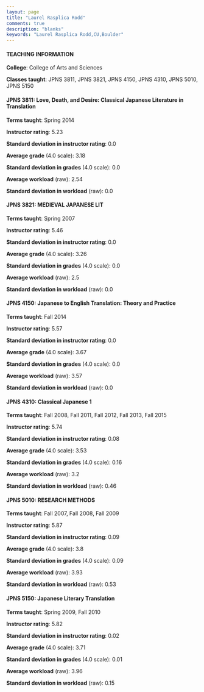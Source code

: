 ```yaml
---
layout: page
title: "Laurel Rasplica Rodd" 
comments: true
description: "blanks"
keywords: "Laurel Rasplica Rodd,CU,Boulder"
---
```

<head>
<script src="https://ajax.googleapis.com/ajax/libs/jquery/2.1.3/jquery.min.js"></script>
<script src="https://dl.dropboxusercontent.com/s/pc42nxpaw1ea4o9/highcharts.js?dl=0"></script>
<!-- <script src="../assets/js/highcharts.js"></script> -->
<style type="text/css">@font-face {
	font-family: "Bebas Neue";
	src: url(https://www.filehosting.org/file/details/544349/BebasNeue Regular.otf) format("opentype");
	}
	h1.Bebas { 
		font-family: "Bebas Neue", Verdana, Tahoma;
	}
</style>
</head>
	   
#### TEACHING INFORMATION

**College**: College of Arts and Sciences

**Classes taught**: JPNS 3811, JPNS 3821, JPNS 4150, JPNS 4310, JPNS 5010, JPNS 5150

#### JPNS 3811: Love, Death, and Desire: Classical Japanese Literature in Translation

**Terms taught**: Spring 2014

**Instructor rating**: 5.23

**Standard deviation in instructor rating**: 0.0

**Average grade** (4.0 scale): 3.18

**Standard deviation in grades** (4.0 scale): 0.0

**Average workload** (raw): 2.54

**Standard deviation in workload** (raw): 0.0

#### JPNS 3821: MEDIEVAL JAPANESE LIT

**Terms taught**: Spring 2007

**Instructor rating**: 5.46

**Standard deviation in instructor rating**: 0.0

**Average grade** (4.0 scale): 3.26

**Standard deviation in grades** (4.0 scale): 0.0

**Average workload** (raw): 2.5

**Standard deviation in workload** (raw): 0.0

#### JPNS 4150: Japanese to English Translation: Theory and Practice

**Terms taught**: Fall 2014

**Instructor rating**: 5.57

**Standard deviation in instructor rating**: 0.0

**Average grade** (4.0 scale): 3.67

**Standard deviation in grades** (4.0 scale): 0.0

**Average workload** (raw): 3.57

**Standard deviation in workload** (raw): 0.0

#### JPNS 4310: Classical Japanese 1

**Terms taught**: Fall 2008, Fall 2011, Fall 2012, Fall 2013, Fall 2015

**Instructor rating**: 5.74

**Standard deviation in instructor rating**: 0.08

**Average grade** (4.0 scale): 3.53

**Standard deviation in grades** (4.0 scale): 0.16

**Average workload** (raw): 3.2

**Standard deviation in workload** (raw): 0.46

#### JPNS 5010: RESEARCH METHODS

**Terms taught**: Fall 2007, Fall 2008, Fall 2009

**Instructor rating**: 5.87

**Standard deviation in instructor rating**: 0.09

**Average grade** (4.0 scale): 3.8

**Standard deviation in grades** (4.0 scale): 0.09

**Average workload** (raw): 3.93

**Standard deviation in workload** (raw): 0.53

#### JPNS 5150: Japanese Literary Translation

**Terms taught**: Spring 2009, Fall 2010

**Instructor rating**: 5.82

**Standard deviation in instructor rating**: 0.02

**Average grade** (4.0 scale): 3.71

**Standard deviation in grades** (4.0 scale): 0.01

**Average workload** (raw): 3.96

**Standard deviation in workload** (raw): 0.15

